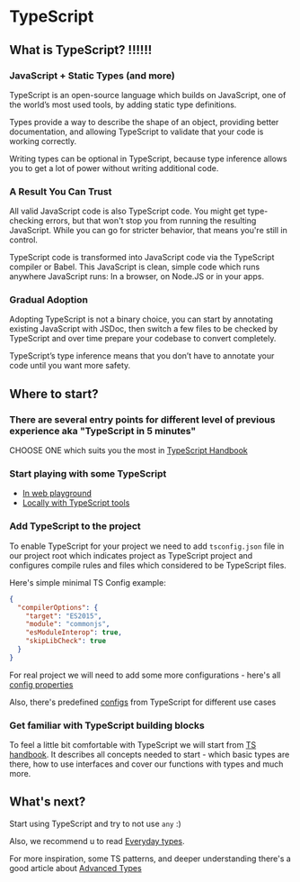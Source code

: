 # TypeScript

## What is TypeScript? !!!!!!

### JavaScript + Static Types (and more)

TypeScript is an open-source language which builds on JavaScript, one of the world’s most used tools, by adding static type definitions.

Types provide a way to describe the shape of an object, providing better documentation, and allowing TypeScript to validate that your code is working correctly.

Writing types can be optional in TypeScript, because type inference allows you to get a lot of power without writing additional code.

### A Result You Can Trust

All valid JavaScript code is also TypeScript code. You might get type-checking errors, but that won't stop you from running the resulting JavaScript. While you can go for stricter behavior, that means you're still in control.

TypeScript code is transformed into JavaScript code via the TypeScript compiler or Babel. This JavaScript is clean, simple code which runs anywhere JavaScript runs: In a browser, on Node.JS or in your apps.

### Gradual Adoption

Adopting TypeScript is not a binary choice, you can start by annotating existing JavaScript with JSDoc, then switch a few files to be checked by TypeScript and over time prepare your codebase to convert completely.

TypeScript’s type inference means that you don’t have to annotate your code until you want more safety.

## Where to start?

### There are several entry points for different level of previous experience aka "TypeScript in 5 minutes"

CHOOSE ONE which suits you the most in [TypeScript Handbook](https://www.typescriptlang.org/docs/handbook/intro.html#get-started)

### Start playing with some TypeScript

- [In web playground](https://www.typescriptlang.org/play)
- [Locally with TypeScript tools](https://www.typescriptlang.org/docs/handbook/typescript-tooling-in-5-minutes.html)

### Add TypeScript to the project

To enable TypeScript for your project we need to add `tsconfig.json` file in our project root which indicates project as TypeScript project and configures compile rules and files which considered to be TypeScript files.

Here's simple minimal TS Config example:

```json
{
  "compilerOptions": {
    "target": "ES2015",
    "module": "commonjs",
    "esModuleInterop": true,
    "skipLibCheck": true
  }
}
```

For real project we will need to add some more configurations - here's all [config properties](https://www.typescriptlang.org/tsconfig)

Also, there's predefined [configs](https://www.typescriptlang.org/docs/handbook/tsconfig-json.html#tsconfig-bases) from TypeScript for different use cases

### Get familiar with TypeScript building blocks

To feel a little bit comfortable with TypeScript we will start from [TS handbook](https://www.typescriptlang.org/docs/handbook/intro.html). It describes all concepts needed to start - which basic types are there, how to use interfaces and cover our functions with types and much more.

## What's next?

Start using TypeScript and try to not use `any` :)

Also, we recommend u to read [Everyday types](https://www.typescriptlang.org/docs/handbook/2/everyday-types.html).

For more inspiration, some TS patterns, and deeper understanding there's a good article about [Advanced Types](https://www.typescriptlang.org/docs/handbook/advanced-types.html)
